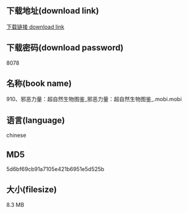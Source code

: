## 下载地址(download link)
[下载链接 download link](https://voluble-croquembouche-d321dc.netlify.app/?s=910%E3%80%81%E9%82%AA%E6%81%B6%E5%8A%9B%E9%87%8F%EF%BC%9A%E8%B6%85%E8%87%AA%E7%84%B6%E7%94%9F%E7%89%A9%E5%9B%BE%E9%89%B4_%E9%82%AA%E6%81%B6%E5%8A%9B%E9%87%8F%EF%BC%9A%E8%B6%85%E8%87%AA%E7%84%B6%E7%94%9F%E7%89%A9%E5%9B%BE%E9%89%B4_.mobi)

## 下载密码(download password)
8078

## 名称(book name)
910、邪恶力量：超自然生物图鉴_邪恶力量：超自然生物图鉴_.mobi.mobi

## 语言(language)
chinese

## MD5
5d6bf69cb91a7105e421b6951e5d525b

## 大小(filesize)
8.3 MB
